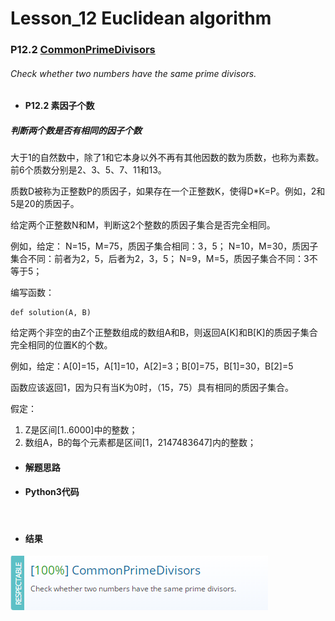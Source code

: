 # Lesson_12 Euclidean algorithm



### P12.2 [CommonPrimeDivisors](https://app.codility.com/programmers/lessons/12-euclidean_algorithm/common_prime_divisors/) 

###### Check whether two numbers have the same prime divisors.


* #### P12.2 素因子个数


##### 判断两个数是否有相同的因子个数

大于1的自然数中，除了1和它本身以外不再有其他因数的数为质数，也称为素数。前6个质数分别是2、3、5、7、11和13。

质数D被称为正整数P的质因子，如果存在一个正整数K，使得D*K=P。例如，2和5是20的质因子。

给定两个正整数N和M，判断这2个整数的质因子集合是否完全相同。

例如，给定：
N=15，M=75，质因子集合相同：3，5；
N=10，M=30，质因子集合不同：前者为2，5，后者为2，3，5；
N=9，M=5，质因子集合不同：3不等于5；

编写函数：

```
def solution(A, B)
```

给定两个非空的由Z个正整数组成的数组A和B，则返回A[K]和B[K]的质因子集合完全相同的位置K的个数。

例如，给定：A[0]=15，A[1]=10，A[2]=3；B[0]=75，B[1]=30，B[2]=5

函数应该返回1，因为只有当K为0时，（15，75）具有相同的质因子集合。

假定：

  1. Z是区间[1..6000]中的整数；
  2. 数组A，B的每个元素都是区间[1，2147483647]内的整数；


* #### 解题思路 


* #### Python3代码

```


```


* #### 结果



![image](https://github.com/Anfany/Codility-Lessons-By-Python3/blob/master/L12_Euclidean%20algorithm/12.2.png)
